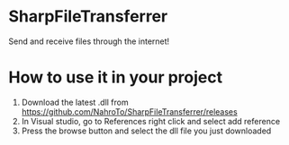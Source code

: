 # SharpFileTransferrer
Send and receive files through the internet!

# How to use it in your project
1. Download the latest .dll from https://github.com/NahroTo/SharpFileTransferrer/releases
2. In Visual studio, go to References right click and select add reference
3. Press the browse button and select the dll file you just downloaded

